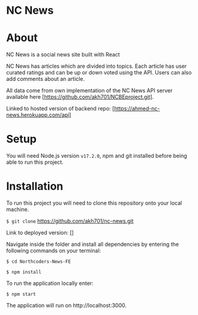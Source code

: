 # NC News

# About

NC News is a social news site built with React 

NC News has articles which are divided into topics. Each article has user curated ratings and can be up or down voted using the API. Users can also add comments about an article. 

All data come from own implementation of the NC News API server available here [https://github.com/akh701/NCBEproject.git].

Linked to hosted version of backend repo: [https://ahmed-nc-news.herokuapp.com/api]

# Setup

You will need Node.js version `v17.2.0`, npm and git installed before being able to run this project.


# Installation

To run this project you will need to clone this repository onto your local machine.

`$ git clone` https://github.com/akh701/nc-news.git

Link to deployed version: []

Navigate inside the folder and install all dependencies by entering the following commands on your terminal:

`$ cd Northcoders-News-FE`

`$ npm install`

To run the application locally enter:

`$ npm start`

The application will run on http://localhost:3000.
